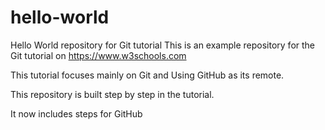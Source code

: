 # hello-world
Hello World repository for Git tutorial
This is an example repository for the Git tutorial  on https://www.w3schools.com

This tutorial focuses mainly on Git and Using GitHub as its remote.

This repository is built step by step in the tutorial.

It now includes steps for GitHub
